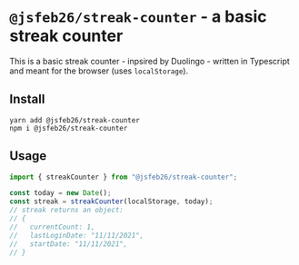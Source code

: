 # `@jsfeb26/streak-counter` - a basic streak counter

This is a basic streak counter - inpsired by Duolingo - written in Typescript and meant for the browser (uses `localStorage`).

## Install

```shell
yarn add @jsfeb26/streak-counter
npm i @jsfeb26/streak-counter
```

## Usage

```js
import { streakCounter } from "@jsfeb26/streak-counter";

const today = new Date();
const streak = streakCounter(localStorage, today);
// streak returns an object:
// {
//   currentCount: 1,
//   lastLoginDate: "11/11/2021",
//   startDate: "11/11/2021",
// }
```
